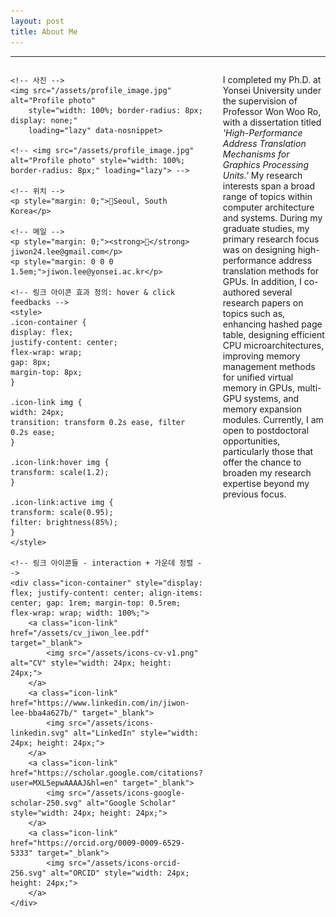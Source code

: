 ```yaml
---
layout: post
title: About Me
---
```


-----
<div style="display: flex; align-items: flex-start; gap: 2rem; flex-wrap: wrap;">

  <!-- Column 1: 사진, 위치, 메일, 링크들 -->
  <div style="flex: 0 0 200px; display: flex; flex-direction: column; align-items: flex-start; gap: 0.5rem;">

    <!-- 사진 -->
    <img src="/assets/profile_image.jpg" alt="Profile photo"
        style="width: 100%; border-radius: 8px; display: none;"
        loading="lazy" data-nosnippet>

    <!-- <img src="/assets/profile_image.jpg" alt="Profile photo" style="width: 100%; border-radius: 8px;" loading="lazy"> -->

    <!-- 위치 -->
    <p style="margin: 0;">📍Seoul, South Korea</p>

    <!-- 메일 -->
    <p style="margin: 0;"><strong>📧</strong> jiwon24.lee@gmail.com</p>
    <p style="margin: 0 0 0 1.5em;">jiwon.lee@yonsei.ac.kr</p>

    <!-- 링크 아이콘 효과 정의: hover & click feedbacks -->
    <style>
    .icon-container {
    display: flex;
    justify-content: center;
    flex-wrap: wrap;
    gap: 8px;
    margin-top: 8px;
    }

    .icon-link img {
    width: 24px;
    transition: transform 0.2s ease, filter 0.2s ease;
    }

    .icon-link:hover img {
    transform: scale(1.2);
    }

    .icon-link:active img {
    transform: scale(0.95);
    filter: brightness(85%);
    }
    </style>

    <!-- 링크 아이콘들 - interaction + 가운데 정렬 -->
    <div class="icon-container" style="display: flex; justify-content: center; align-items: center; gap: 1rem; margin-top: 0.5rem; flex-wrap: wrap; width: 100%;">
        <a class="icon-link" href="/assets/cv_jiwon_lee.pdf" target="_blank">
            <img src="/assets/icons-cv-v1.png" alt="CV" style="width: 24px; height: 24px;">
        </a>
        <a class="icon-link" href="https://www.linkedin.com/in/jiwon-lee-bba4a627b/" target="_blank">
            <img src="/assets/icons-linkedin.svg" alt="LinkedIn" style="width: 24px; height: 24px;">
        </a>
        <a class="icon-link" href="https://scholar.google.com/citations?user=MXL5epwAAAAJ&hl=en" target="_blank">
            <img src="/assets/icons-google-scholar-250.svg" alt="Google Scholar" style="width: 24px; height: 24px;">
        </a>
        <a class="icon-link" href="https://orcid.org/0009-0009-6529-5333" target="_blank">
            <img src="/assets/icons-orcid-256.svg" alt="ORCID" style="width: 24px; height: 24px;">
        </a>
    </div>
  </div>

  <!-- Column 2: 자기 소개 -->
  <div style="flex: 1;">
    <p>
      I completed my Ph.D. at Yonsei University under the supervision of Professor Won Woo Ro, with a dissertation titled
      <em>'High-Performance Address Translation Mechanisms for Graphics Processing Units.'</em>
      My research interests span a broad range of topics within computer architecture and systems.
      During my graduate studies, my primary research focus was on designing high-performance address translation methods for GPUs.
      In addition, I co-authored several research papers on topics such as, enhancing hashed page table, designing efficient CPU microarchitectures, improving memory management methods for unified virtual memory in GPUs, multi-GPU systems, and memory expansion modules.
      Currently, I am open to postdoctoral opportunities, particularly those that offer the chance to broaden my research expertise beyond my previous focus.
    </p>
  </div>

</div>
